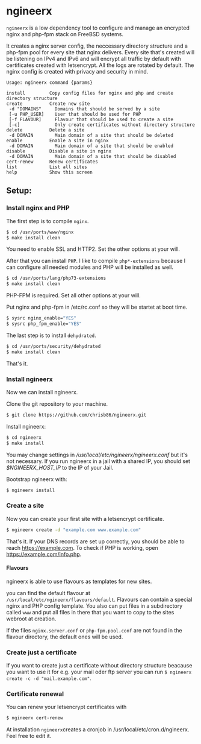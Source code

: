 # ngineerx

``ngineerx`` is a low dependency tool to configure and manage an encrypted nginx and php-fpm stack on FreeBSD systems.

It creates a nginx server config, the neccessary directory structure and a php-fpm pool for every site that nginx delivers. Every site that's created will be listening on IPv4 and IPv6 and will encrypt all traffic by default with certificates created with letsencrypt. All the logs are rotated by default. The nginx config is created with privacy and security in mind.

```text
Usage: ngineerx command {params}

install         Copy config files for nginx and php and create directory structure
create          Create new site
 -d "DOMAINS"     Domains that should be served by a site
 [-u PHP_USER]    User that should be used for PHP
 [-f FLAVOUR]     Flavour that should be used to create a site
 [-c]             Only create certificates without directory structure
delete          Delete a site
 -d DOMAIN        Main domain of a site that should be deleted
enable          Enable a site in nginx
 -d DOMAIN        Main domain of a site that should be enabled
disable         Disable a site in nginx
 -d DOMAIN        Main domain of a site that should be disabled
cert-renew      Renew certificates
list            List all sites
help            Show this screen
```

## Setup:

### Install nginx and PHP

The first step is to compile ``nginx``.

```bash
$ cd /usr/ports/www/nginx
$ make install clean
```
You need to enable SSL and HTTP2. Set the other options at your will.

After that you can install ``PHP``. I like to compile ``php*-extensions`` because I can configure all needed modules and PHP will be installed as well.
```bash
$ cd /usr/ports/lang/php73-extensions
$ make install clean
```

PHP-FPM is required. Set all other options at your will.

Put nginx and php-fpm in /etc/rc.conf so they will be startet at boot time.
```bash
$ sysrc nginx_enable="YES"
$ sysrc php_fpm_enable="YES"
```

The last step is to install ``dehydrated``.

```bash
$ cd /usr/ports/security/dehydrated
$ make install clean
```

That's it.

### Install ngineerx

Now we can install ngineerx.

Clone the git repository to your machine.

```bash
$ git clone https://github.com/chrisb86/ngineerx.git
```

Install ngineerx:

```bash
$ cd ngineerx
$ make install
```

You may change settings in _/usr/local/etc/ngineerx/ngineerx.conf_ but it's not necessary. If you run ngineerx in a jail with a shared IP, you should set _$NGINEERX_HOST_IP_ to the IP of your Jail.

Bootstrap ngineerx with:

```bash
$ ngineerx install
```

### Create a site

Now you can create your first site with a letsencrypt certificate.

```bash
$ ngineerx create -d "example.com www.example.com"
```

That's it. If your DNS records are set up correctly, you should be able to reach https://example.com. To check if PHP is working, open https://example.com/info.php.

#### Flavours

ngineerx is able to use flavours as templates for new sites.

you can find the default flavour at ``/usr/local/etc/ngineerx/flavours/default``. Flavours can contain a special nginx and PHP config  template. You also can put files in a subdirectory called ``www`` and put all files in there that you want to copy to the sites webroot at creation.

If the files ``nginx.server.conf`` or ``php-fpm.pool.conf`` are not found in the flavour directory, the default ones will be used.

### Create just a certificate
If you want to create just a certificate without directory structure beacause you want to use it for e.g. your mail oder ftp server you can run ```$ ngineerx create -c -d "mail.example.com"```.

### Certificate renewal

You can renew your letsencrypt certificates with
```bash
$ ngineerx cert-renew
```

At installation ``ngineerx``creates a cronjob in /usr/local/etc/cron.d/ngineerx. Feel free to edit it.
